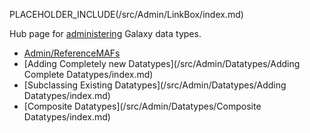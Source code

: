 PLACEHOLDER_INCLUDE(/src/Admin/LinkBox/index.md)

Hub page for [administering](/src/Admin/index.md) Galaxy data types.

* [Admin/ReferenceMAFs](/src/Admin/ReferenceMAFs/index.md)
* [Adding Completely new Datatypes](/src/Admin/Datatypes/Adding Complete Datatypes/index.md)
* [Subclassing Existing Datatypes](/src/Admin/Datatypes/Adding Datatypes/index.md)
* [Composite Datatypes](/src/Admin/Datatypes/Composite Datatypes/index.md)

